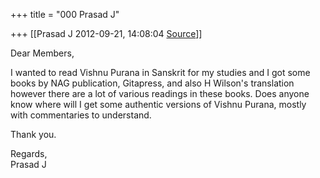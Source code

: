 +++
title = "000 Prasad J"

+++
[[Prasad J	2012-09-21, 14:08:04 [Source](https://groups.google.com/g/samskrita/c/yltH3uhK4No)]]



Dear Members,  
  
I wanted to read Vishnu Purana in Sanskrit for my studies and I got some books by NAG publication, Gitapress, and also H Wilson's translation however there are a lot of various readings in these books. Does anyone know where will I get some authentic versions of Vishnu Purana, mostly with commentaries to understand.  
  
Thank you.  
  
Regards,  
Prasad J  

